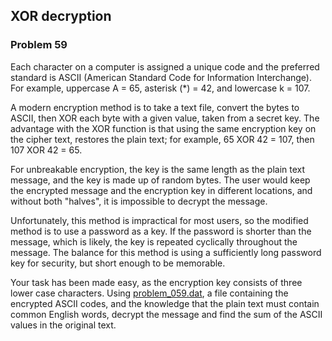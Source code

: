 ﻿## XOR decryption
### Problem 59

Each character on a computer is assigned a unique code and the preferred standard is ASCII (American Standard Code for Information Interchange). For example, uppercase A = 65, asterisk (*) = 42, and lowercase k = 107.

A modern encryption method is to take a text file, convert the bytes to ASCII, then XOR each byte with a given value, taken from a secret key. The advantage with the XOR function is that using the same encryption key on the cipher text, restores the plain text; for example, 65 XOR 42 = 107, then 107 XOR 42 = 65.

For unbreakable encryption, the key is the same length as the plain text message, and the key is made up of random bytes. The user would keep the encrypted message and the encryption key in different locations, and without both "halves", it is impossible to decrypt the message.

Unfortunately, this method is impractical for most users, so the modified method is to use a password as a key. If the password is shorter than the message, which is likely, the key is repeated cyclically throughout the message. The balance for this method is using a sufficiently long password key for security, but short enough to be memorable.

Your task has been made easy, as the encryption key consists of three lower case characters. Using [problem_059.dat](../Data/problem_059.dat), a file containing the encrypted ASCII codes, and the knowledge that the plain text must contain common English words, decrypt the message and find the sum of the ASCII values in the original text.
